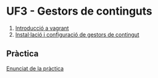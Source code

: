 # UF3 - Gestors de continguts

1. [Introducció a vagrant](vagrant-intro.md)
2. [Instal·lació i configuració de gestors de contingut](installacio-gestors-contingut.md)

## Pràctica
[Enunciat de la pràctica](pt-uf3.md)
